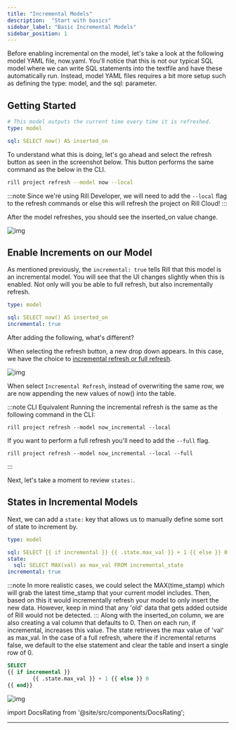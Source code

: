 ```yaml
---
title: "Incremental Models"
description:  "Start with basics"
sidebar_label: "Basic Incremental Models"
sidebar_position: 1
---
```

Before enabling incremental on the model, let's take a look at the following model YAML file, now.yaml. You'll notice that this is not our typical SQL model where we can write SQL statements into the textfile and have these automatically run. Instead, model YAML files requires a bit more setup such as defining the type: model, and the sql: parameter.
## Getting Started 

```yaml
# This model outputs the current time every time it is refreshed.
type: model

sql: SELECT now() AS inserted_on
```


To understand what this is doing, let's go ahead and select the refresh button as seen in the screenshot below. This button performs the same command as the below in the CLI.

```bash
rill project refresh --model now --local
```
:::note
Since we're using Rill Developer, we will need to add the `--local` flag to the refresh commands or else this will refresh the project on Rill Cloud!
:::

After the model refreshes, you should see the inserted_on value change.

![img](/img/tutorials/302/now.png)


## Enable Increments on our Model 

As mentioned previously, the `incremental: true` tells Rill that this model is an incremental model. You will see that the UI changes slightly when this is enabled. Not only will you be able to full refresh, but also incrementally refresh.

```yaml
type: model

sql: SELECT now() AS inserted_on
incremental: true
```

After adding the following, what's different?

When selecting the refresh button, a new drop down appears. In this case, we have the choice to [incremental refresh or full refresh](https://docs.rilldata.com/build/incremental-models/#refreshing-an-incremental-model).

![img](/img/tutorials/302/now-incremental.png)

When select `Incremental Refresh`, instead of overwriting the same row, we are now appending the new values of now() into the table. 

:::note CLI Equivalent
Running the incremental refresh is the same as the following command in the CLI:

```
rill project refresh --model now_incremental --local
```

If you want to perform a full refresh you'll need to add the `--full` flag.

```
rill project refresh --model now_incremental --local --full
```
:::

Next, let's take a moment to review `states:`. 


## States in Incremental Models

Next, we can add a `state:` key that allows us to manually define some sort of state to increment by.

```yaml
type: model

sql: SELECT {{ if incremental }} {{ .state.max_val }} + 1 {{ else }} 0 {{ end}} AS val, now() AS inserted_on
state:
  sql: SELECT MAX(val) as max_val FROM incremental_state
incremental: true
```
:::note
In more realistic cases, we could select the MAX(time_stamp) which will grab the latest time_stamp that your current model includes. Then, based on this it would incrementally refresh your model to only insert the new data. However, keep in mind that any 'old' data that gets added outside of Rill would not be detected.
:::
Along with the inserted_on column, we are also creating a val column that defaults to 0. Then on each run, if incremental, increases this value. The state retrieves the max value of 'val' as max_val. In the case of a full refresh, where the if incremental returns false, we default to the else statement and clear the table and insert a single row of 0.

```SQL
SELECT 
{{ if incremental }} 
        {{ .state.max_val }} + 1 {{ else }} 0 
{{ end}}
```

![img](/img/tutorials/302/now-state.png)



import DocsRating from '@site/src/components/DocsRating';

---
<DocsRating />